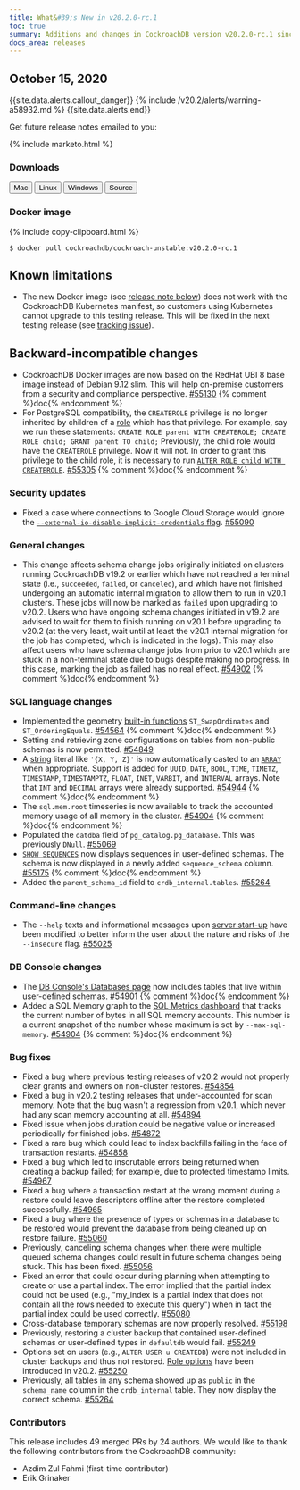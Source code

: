 ```yaml
---
title: What&#39;s New in v20.2.0-rc.1
toc: true
summary: Additions and changes in CockroachDB version v20.2.0-rc.1 since version v20.2.0-beta.4
docs_area: releases 
---
```


## October 15, 2020

{{site.data.alerts.callout_danger}}
{% include /v20.2/alerts/warning-a58932.md %}
{{site.data.alerts.end}}

Get future release notes emailed to you:

{% include marketo.html %}

### Downloads

<div id="os-tabs" class="clearfix os-tabs_button-outline-primary">
    <a href="https://binaries.cockroachdb.com/cockroach-v20.2.0-rc.1.darwin-10.9-amd64.tgz"><button id="mac" data-eventcategory="mac-binary-release-notes">Mac</button></a>
    <a href="https://binaries.cockroachdb.com/cockroach-v20.2.0-rc.1.linux-amd64.tgz"><button id="linux" data-eventcategory="linux-binary-release-notes">Linux</button></a>
    <a href="https://binaries.cockroachdb.com/cockroach-v20.2.0-rc.1.windows-6.2-amd64.zip"><button id="windows" data-eventcategory="windows-binary-release-notes">Windows</button></a>
    <a href="https://binaries.cockroachdb.com/cockroach-v20.2.0-rc.1.src.tgz"><button id="source" data-eventcategory="source-release-notes">Source</button></a>
</div>

### Docker image

{% include copy-clipboard.html %}
~~~ shell
$ docker pull cockroachdb/cockroach-unstable:v20.2.0-rc.1
~~~

## Known limitations

- The new Docker image (see [release note below](#new-docker-image)) does not work with the CockroachDB Kubernetes manifest, so customers using Kubernetes cannot upgrade to this testing release. This will be fixed in the next testing release (see [tracking issue][#55390]).

## Backward-incompatible changes

- <a name="new-docker-image"></a>CockroachDB Docker images are now based on the RedHat UBI 8 base image instead of Debian 9.12 slim. This will help on-premise customers from a security and compliance perspective. [#55130][#55130] {% comment %}doc{% endcomment %}
- For PostgreSQL compatibility, the `CREATEROLE` privilege is no longer inherited by children of a [role](../v20.2/create-role.html) which has that privilege. For example, say we run these statements: `CREATE ROLE parent WITH CREATEROLE; CREATE ROLE child; GRANT parent TO child;` Previously, the child role would have the `CREATEROLE` privilege. Now it will not. In order to grant this privilege to the child role, it is necessary to run [`ALTER ROLE child WITH CREATEROLE`](../v20.2/alter-role.html). [#55305][#55305] {% comment %}doc{% endcomment %}

### Security updates

- Fixed a case where connections to Google Cloud Storage would ignore the [`--external-io-disable-implicit-credentials` flag](../v20.2/cockroach-start.html#security). [#55090][#55090]

### General changes

- This change affects schema change jobs originally initiated on clusters running CockroachDB v19.2 or earlier which have not reached a terminal state (i.e., `succeeded`, `failed`, or `canceled`), and which have not finished undergoing an automatic internal migration to allow them to run in v20.1 clusters. These jobs will now be marked as `failed` upon upgrading to v20.2. Users who have ongoing schema changes initiated in v19.2 are advised to wait for them to finish running on v20.1 before upgrading to v20.2 (at the very least, wait until at least the v20.1 internal migration for the job has completed, which is indicated in the logs).  This may also affect users who have schema change jobs from prior to v20.1 which are stuck in a non-terminal state due to bugs despite making no progress. In this case, marking the job as failed has no real effect. [#54902][#54902] {% comment %}doc{% endcomment %}

### SQL language changes

- Implemented the geometry [built-in functions](../v20.2/functions-and-operators.html#built-in-functions) `ST_SwapOrdinates` and `ST_OrderingEquals`. [#54564][#54564] {% comment %}doc{% endcomment %}
- Setting and retrieving zone configurations on tables from non-public schemas is now permitted. [#54849][#54849]
- A [string](../v20.2/string.html) literal like `'{X, Y, Z}'` is now automatically casted to an [`ARRAY`](../v20.2/array.html) when appropriate. Support is added for `UUID`, `DATE`, `BOOL`, `TIME`, `TIMETZ`, `TIMESTAMP`, `TIMESTAMPTZ`, `FLOAT`, `INET`, `VARBIT`, and `INTERVAL` arrays. Note that `INT` and `DECIMAL` arrays were already supported. [#54944][#54944] {% comment %}doc{% endcomment %}
- The `sql.mem.root` timeseries is now available to track the accounted memory usage of all memory in the cluster. [#54904][#54904] {% comment %}doc{% endcomment %}
- Populated the `datdba` field of `pg_catalog.pg_database`. This was previously `DNull`. [#55069][#55069]
- [`SHOW SEQUENCES`](../v20.2/show-sequences.html) now displays sequences in user-defined schemas. The schema is now displayed in a newly added `sequence_schema` column. [#55175][#55175] {% comment %}doc{% endcomment %}
- Added the `parent_schema_id` field to `crdb_internal.tables`. [#55264][#55264]

### Command-line changes

- The `--help` texts and informational messages upon [server start-up](../v20.2/cockroach-start.html) have been modified to better inform the user about the nature and risks of the `--insecure` flag. [#55025][#55025]

### DB Console changes

- The [DB Console's Databases page](../v20.2/ui-databases-page.html) now includes tables that live within user-defined schemas. [#54901][#54901] {% comment %}doc{% endcomment %}
- Added a SQL Memory graph to the [SQL Metrics dashboard](../v20.2/ui-sql-dashboard.html) that tracks the current number of bytes in all SQL memory accounts. This number is a current snapshot of the number whose maximum is set by `--max-sql-memory`. [#54904][#54904] {% comment %}doc{% endcomment %}

### Bug fixes

- Fixed a bug where previous testing releases of v20.2 would not properly clear grants and owners on non-cluster restores. [#54854][#54854]
- Fixed a bug in v20.2 testing releases that under-accounted for scan memory. Note that the bug wasn't a regression from v20.1, which never had any scan memory accounting at all. [#54894][#54894]
- Fixed issue when jobs duration could be negative value or increased periodically for finished jobs. [#54872][#54872]
- Fixed a rare bug which could lead to index backfills failing in the face of transaction restarts. [#54858][#54858]
- Fixed a bug which led to inscrutable errors being returned when creating a backup failed; for example, due to protected timestamp limits. [#54967][#54967]
- Fixed a bug where a transaction restart at the wrong moment during a restore could leave descriptors offline after the restore completed successfully. [#54965][#54965]
- Fixed a bug where the presence of types or schemas in a database to be restored would prevent the database from being cleaned up on restore failure. [#55060][#55060]
- Previously, canceling schema changes when there were multiple queued schema changes could result in future schema changes being stuck. This has been fixed. [#55056][#55056]
- Fixed an error that could occur during planning when attempting to create or use a partial index. The error implied that the partial index could not be used (e.g., "my_index is a partial index that does not contain all the rows needed to execute this query") when in fact the partial index could be used correctly. [#55080][#55080]
- Cross-database temporary schemas are now properly resolved. [#55198][#55198]
- Previously, restoring a cluster backup that contained user-defined schemas or user-defined types in `defaultdb` would fail. [#55249][#55249]
- Options set on users (e.g., `ALTER USER u CREATEDB`) were not included in cluster backups and thus not restored. [Role options](../v20.2/alter-user.html) have been introduced in v20.2. [#55250][#55250]
- Previously, all tables in any schema showed up as `public` in the `schema_name` column in the `crdb_internal` table. They now display the correct schema. [#55264][#55264]

### Contributors

This release includes 49 merged PRs by 24 authors.
We would like to thank the following contributors from the CockroachDB community:

- Azdim Zul Fahmi (first-time contributor)
- Erik Grinaker

[#54564]: https://github.com/cockroachdb/cockroach/pull/54564
[#54849]: https://github.com/cockroachdb/cockroach/pull/54849
[#54854]: https://github.com/cockroachdb/cockroach/pull/54854
[#54858]: https://github.com/cockroachdb/cockroach/pull/54858
[#54872]: https://github.com/cockroachdb/cockroach/pull/54872
[#54894]: https://github.com/cockroachdb/cockroach/pull/54894
[#54901]: https://github.com/cockroachdb/cockroach/pull/54901
[#54902]: https://github.com/cockroachdb/cockroach/pull/54902
[#54904]: https://github.com/cockroachdb/cockroach/pull/54904
[#54944]: https://github.com/cockroachdb/cockroach/pull/54944
[#54965]: https://github.com/cockroachdb/cockroach/pull/54965
[#54967]: https://github.com/cockroachdb/cockroach/pull/54967
[#55025]: https://github.com/cockroachdb/cockroach/pull/55025
[#55056]: https://github.com/cockroachdb/cockroach/pull/55056
[#55060]: https://github.com/cockroachdb/cockroach/pull/55060
[#55069]: https://github.com/cockroachdb/cockroach/pull/55069
[#55080]: https://github.com/cockroachdb/cockroach/pull/55080
[#55090]: https://github.com/cockroachdb/cockroach/pull/55090
[#55130]: https://github.com/cockroachdb/cockroach/pull/55130
[#55175]: https://github.com/cockroachdb/cockroach/pull/55175
[#55198]: https://github.com/cockroachdb/cockroach/pull/55198
[#55249]: https://github.com/cockroachdb/cockroach/pull/55249
[#55250]: https://github.com/cockroachdb/cockroach/pull/55250
[#55264]: https://github.com/cockroachdb/cockroach/pull/55264
[#55305]: https://github.com/cockroachdb/cockroach/pull/55305
[#55390]: https://github.com/cockroachdb/cockroach/pull/55390
